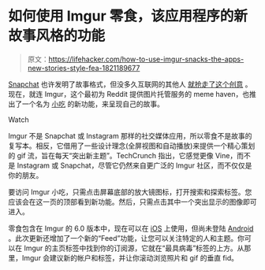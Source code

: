 # 如何使用 Imgur 零食，该应用程序的新故事风格的功能

> 原文：<https://lifehacker.com/how-to-use-imgur-snacks-the-apps-new-stories-style-fea-1821189677>

[Snapchat](https://vitals.lifehacker.com/out-of-control-plastic-surgeons-snapchat-hijinks-are-pu-1819113914) 也许发明了故事格式，但没多久互联网的其他人 [就抢走了这个创意](https://lifehacker.com/instagram-stories-apes-snapchat-lets-you-draw-stuff-on-1784704876#_ga=2.151982137.1834116780.1512924647-1167719708.1504278915) 。现在，就连 Imgur，这个最初为 Reddit 提供图片托管服务的 meme haven，也推出了一个名为 [小吃](https://blog.imgur.com/2017/12/06/discover-the-magic-of-the-internet-on-imgur/) 的新功能，来呈现自己的故事。

Watch

Imgur 不是 Snapchat 或 Instagram 那样的社交媒体应用，所以零食不是故事的复写本。相反，它借用了一些设计理念(全屏视图和自动播放)来提供一个精心策划的 gif 流，旨在每天“突出新主题”。TechCrunch 指出，它感觉更像 Vine，而不是 Instagram 或 Snapchat，尽管它仍然来自更广泛的 Imgur 社区，而不仅仅是你的朋友。

要访问 Imgur 小吃，只需点击屏幕底部的放大镜图标，打开搜索和探索标签。您应该会在这一页的顶部看到新功能。然后，只需点击其中一个突出显示的图像即可进入。

零食包含在 Imgur 的 6.0 版本中，现在可以在 [iOS](https://itunes.apple.com/us/app/imgur-awesome-images-gifs/id639881495?mt=8) 上使用，但尚未登陆 [Android](https://play.google.com/store/apps/details?id=com.imgur.mobile&hl=en) 。此次更新还增加了一个新的“Feed”功能，让您可以关注特定的人和主题。你可以在 Imgur 的主页标签中找到你的订阅源，它就在“最具病毒”标签的上方。从那里，Imgur 会建议新的帐户和标签，并让你滚动浏览照片和 gif 的垂直 fid。